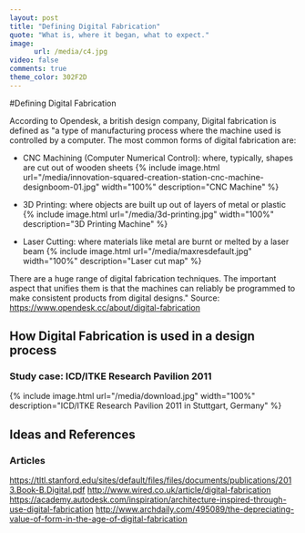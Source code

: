 ```yaml
---
layout: post
title: "Defining Digital Fabrication"
quote: "What is, where it began, what to expect."
image:
      url: /media/c4.jpg
video: false
comments: true
theme_color: 302F2D
---
```


#Defining Digital Fabrication

According to Opendesk, a british design company, Digital fabrication is defined as "a type of manufacturing process where the machine used is controlled by a computer. The most common forms of digital fabrication are:

- CNC Machining (Computer Numerical Control): where, typically, shapes are cut out of wooden sheets
{% include image.html url="/media/innovation-squared-creation-station-cnc-machine-designboom-01.jpg" width="100%" description="CNC Machine" %}

- 3D Printing: where objects are built up out of layers of metal or plastic
{% include image.html url="/media/3d-printing.jpg" width="100%" description="3D Printing Machine" %}

- Laser Cutting: where materials like metal are burnt or melted by a laser beam
{% include image.html url="/media/maxresdefault.jpg" width="100%" description="Laser cut map" %}

There are a huge range of digital fabrication techniques. The important aspect that unifies them is that the machines can reliably be programmed to make consistent products from digital designs."
Source: https://www.opendesk.cc/about/digital-fabrication

## How Digital Fabrication is used in a design process

### Study case: ICD/ITKE Research Pavilion 2011

{% include image.html url="/media/download.jpg" width="100%" description="ICD/ITKE Research Pavilion 2011 in Stuttgart, Germany" %}

## Ideas and References

### Articles

https://tltl.stanford.edu/sites/default/files/files/documents/publications/2013.Book-B.Digital.pdf
http://www.wired.co.uk/article/digital-fabrication
https://academy.autodesk.com/inspiration/architecture-inspired-through-use-digital-fabrication
http://www.archdaily.com/495089/the-depreciating-value-of-form-in-the-age-of-digital-fabrication
